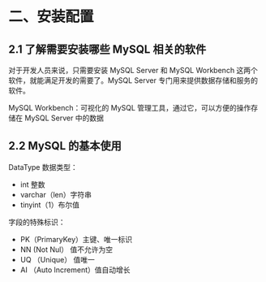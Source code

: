 # 二、安装配置

## 2.1 了解需要安装哪些 MySQL 相关的软件

对于开发人员来说，只需要安装 MySQL Server 和 MySQL Workbench 这两个软件，就能满足开发的需要了。MySQL Server 专门用来提供数据存储和服务的软件。

 MySQL Workbench：可视化的 MySQL 管理工具，通过它，可以方便的操作存储在 MySQL Server 中的数据



## 2.2 MySQL 的基本使用

DataType 数据类型：

- int 整数
- varchar（len）字符串
- tinyint（1）布尔值

字段的特殊标识：

- PK（PrimaryKey）主键、唯一标识
- NN (Not Nul） 值不允许为空
- UQ （Unique） 值唯一
- AI （Auto lncrement）值自动增长



